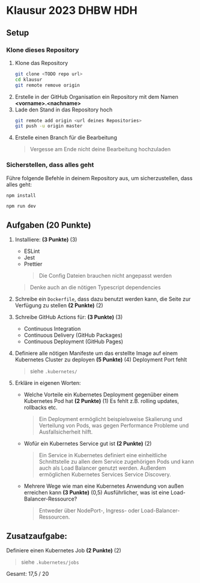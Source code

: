 # Klausur 2023 DHBW HDH

## Setup

### Klone dieses Repository

1. Klone das Repository
   ```bash
   git clone <TODO repo url>
   cd klausur
   git remote remove origin
   ```
2. Erstelle in der GitHub Organisation ein Repository mit dem Namen **\<vorname>.\<nachname>**
3. Lade den Stand in das Repository hoch
   ```bash
   git remote add origin <url deines Repositories>
   git push -u origin master
   ```
4. Erstelle einen Branch für die Bearbeitung
   > Vergesse am Ende nicht deine Bearbeitung hochzuladen

### Sicherstellen, dass alles geht

Führe folgende Befehle in deinem Repository aus, um sicherzustellen, dass alles geht:

```bash
npm install

npm run dev
```

## Aufgaben (20 Punkte)

1. Installiere: **(3 Punkte)** (3)

   - ESLint
   - Jest
   - Prettier
     > Die Config Dateien brauchen nicht angepasst werden

   > Denke auch an die nötigen Typescript dependencies

2. Schreibe ein `Dockerfile`, dass dazu benutzt werden kann, die Seite zur Verfügung zu stellen **(2 Punkte)** (2)
3. Schreibe GitHub Actions für: **(3 Punkte)** (3)
   - Continuous Integration
   - Continuous Delivery (GitHub Packages)
   - Continuous Deployment (GitHub Pages)
4. Definiere alle nötigen Manifeste um das erstellte Image auf einem Kubernetes Cluster zu deployen **(5 Punkte)** (4) Deployment Port fehlt
   > siehe `.kubernetes/`
5. Erkläre in eigenen Worten:
   - Welche Vorteile ein Kubernetes Deployment gegenüber einem Kubernetes Pod hat **(2 Punkte)** (1) Es fehlt z.B. rolling updates, rollbacks etc. 
     > Ein Deployment ermöglicht beispielsweise Skalierung und Verteilung von Pods, was gegen Performance Probleme und Ausfallsicherheit hilft.
   - Wofür ein Kubernetes Service gut ist **(2 Punkte)** (2)
     > Ein Service in Kubernetes definiert eine einheitliche Schnittstelle zu allen dem Service zugehörigen Pods und kann auch als Load Balancer genutzt werden. Außerdem ermöglichen Kubernetes Services Service Discovery.
   - Mehrere Wege wie man eine Kubernetes Anwendung von außen erreichen kann **(3 Punkte)** (0,5) Ausführlicher, was ist eine Load-Balancer-Ressource? 
     > Entweder über NodePort-, Ingress- oder Load-Balancer-Ressourcen.

## Zusatzaufgabe:

Definiere einen Kubernetes Job **(2 Punkte)** (2)

> siehe `.kubernetes/jobs`

Gesamt: 17,5 / 20
